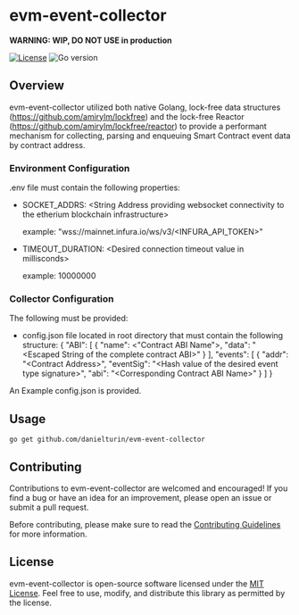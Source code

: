 # evm-event-collector

**WARNING: WIP, DO NOT USE in production**

[![License](https://img.shields.io/badge/license-MIT-blue.svg)](https://github.com/danielturin/evm-event-collector/blob/main/LICENSE)
![Go version](https://img.shields.io/badge/go-1.20-blue.svg)

## Overview
evm-event-collector utilized both native Golang, lock-free data structures (https://github.com/amirylm/lockfree) and the lock-free Reactor (https://github.com/amirylm/lockfree/reactor) to provide a performant mechanism for collecting, parsing and enqueuing Smart Contract event data by contract address. 

### Environment Configuration

.env file must contain the following properties:
* SOCKET_ADDRS: \<String Address providing websocket connectivity to the etherium blockchain infrastructure\>

  example: "wss://mainnet.infura.io/ws/v3/<INFURA_API_TOKEN>"
* TIMEOUT_DURATION: \<Desired connection timeout value in millisconds\>

  example: 10000000

### Collector Configuration
The following must be provided:

* config.json file located in root directory that must contain the following structure: 
{
    "ABI": [
      {
        "name": \<"Contract ABI Name"\>,
        "data": "\<Escaped String of the complete contract ABI\>" 
      }
    ],
    "events": [
      { 
          "addr": "\<Contract Address\>", 
          "eventSig": "\<Hash value of the desired event type signature\>", 
          "abi": "\<Corresponding Contract ABI Name\>"
      }
    ]
}

An Example config.json is provided.

## Usage

```shell
go get github.com/danielturin/evm-event-collector
```

## Contributing

Contributions to evm-event-collector are welcomed and encouraged! If you find a bug or have an idea for an improvement, please open an issue or submit a pull request.

Before contributing, please make sure to read the [Contributing Guidelines](CONTRIBUTING.md) for more information.

## License

evm-event-collector is open-source software licensed under the [MIT License](LICENSE). Feel free to use, modify, and distribute this library as permitted by the license.
